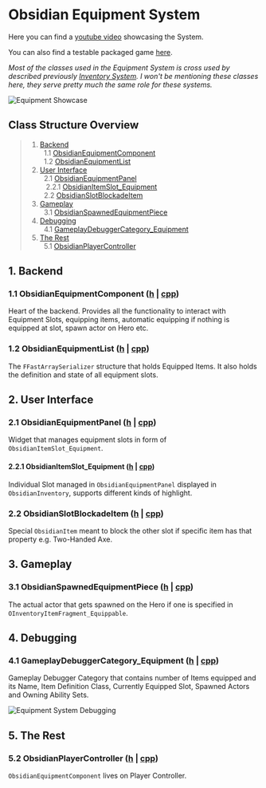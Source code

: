 # Obsidian Equipment System

Here you can find a [youtube video](https://www.youtube.com/watch?v=Fop-aGk-9MU) showcasing the System.

You can also find a testable packaged game [here](https://github.com/intrxx/Obsidian/releases/tag/Equipment_System_v0.1.0).

*Most of the classes used in the Equipment System is cross used by described previously [Inventory System](https://github.com/intrxx/Obsidian/blob/main/Docs/InventoryItemsSystem.md).
I won't be mentioning these classes here, they serve pretty much the same role for these systems.*

![Equipment Showcase](https://github.com/intrxx/Obsidian/blob/main/Docs/Images/EquipmentSystem/EquipmentSystemShowcase.jpg)

<a name="table-of-contents"></a>
## Class Structure Overview

> 1. [Backend](#1-backend) \
> &nbsp; 1.1 [ObsidianEquipmentComponent](#11-obsidianequipmentcomponent-h--cpp) \
> &nbsp; 1.2 [ObsidianEquipmentList](#12-obsidianequipmentlist-h--cpp) 
> 2. [User Interface](#2-user-interface) \
> &nbsp; 2.1 [ObsidianEquipmentPanel](#21-obsidianequipmentpanel-h--cpp) \
> &nbsp;&nbsp; 2.2.1 [ObsidianItemSlot_Equipment](#221-obsidianitemslot_equipment-h--cpp) \
> &nbsp; 2.2 [ObsidianSlotBlockadeItem](#22-obsidianslotblockadeitem-h--cpp) 
> 3. [Gameplay](#3-gameplay) \
> &nbsp; 3.1 [ObsidianSpawnedEquipmentPiece](#31-obsidianspawnedequipmentpiece-h--cpp) 
> 4. [Debugging](#4-debugging) \
> &nbsp; 4.1 [GameplayDebuggerCategory_Equipment](#41-gameplaydebuggercategory_equipment-h--cpp)
> 5. [The Rest](#5-the-rest) \
> &nbsp; 5.1 [ObsidianPlayerController](#52-obsidianplayercontroller-h--cpp)

## 1. Backend

### 1.1 ObsidianEquipmentComponent ([h](https://github.com/intrxx/Obsidian/blob/main/Source/Obsidian/Public/InventoryItems/Equipment/ObsidianEquipmentComponent.h) | [cpp](https://github.com/intrxx/Obsidian/blob/main/Source/Obsidian/Private/InventoryItems/Equipment/ObsidianEquipmentComponent.cpp))

Heart of the backend. Provides all the functionality to interact with Equipment Slots, equipping items, automatic equipping if nothing is equipped at slot, spawn actor on Hero etc.

### 1.2 ObsidianEquipmentList ([h](https://github.com/intrxx/Obsidian/blob/main/Source/Obsidian/Public/InventoryItems/Equipment/ObsidianEquipmentList.h) | [cpp](https://github.com/intrxx/Obsidian/blob/main/Source/Obsidian/Private/InventoryItems/Equipment/ObsidianEquipmentList.cpp))

The ```FFastArraySerializer``` structure that holds Equipped Items. It also holds the definition and state of all equipment slots.

## 2. User Interface

### 2.1 ObsidianEquipmentPanel ([h](https://github.com/intrxx/Obsidian/blob/main/Source/Obsidian/Public/UI/Inventory/ObsidianEquipmentPanel.h) | [cpp](https://github.com/intrxx/Obsidian/blob/main/Source/Obsidian/Private/UI/Inventory/ObsidianEquipmentPanel.cpp))

Widget that manages equipment slots in form of ```ObsidianItemSlot_Equipment```.

#### 2.2.1 ObsidianItemSlot_Equipment ([h](https://github.com/intrxx/Obsidian/blob/main/Source/Obsidian/Public/UI/Inventory/Slots/ObsidianItemSlot_Equipment.h) | [cpp](https://github.com/intrxx/Obsidian/blob/main/Source/Obsidian/Private/UI/Inventory/Slots/ObsidianItemSlot_Equipment.cpp))

Individual Slot managed in ```ObsidianEquipmentPanel``` displayed in ```ObsidianInventory```, supports different kinds of highlight.

### 2.2 ObsidianSlotBlockadeItem ([h](https://github.com/intrxx/Obsidian/blob/main/Source/Obsidian/Public/UI/Inventory/Slots/ObsidianSlotBlockadeItem.h) | [cpp](https://github.com/intrxx/Obsidian/blob/main/Source/Obsidian/Private/UI/Inventory/Slots/ObsidianSlotBlockadeItem.cpp))

Special ```ObsidianItem``` meant to block the other slot if specific item has that property e.g. Two-Handed Axe.

## 3. Gameplay

### 3.1 ObsidianSpawnedEquipmentPiece ([h](https://github.com/intrxx/Obsidian/blob/main/Source/Obsidian/Public/InventoryItems/Equipment/ObsidianSpawnedEquipmentPiece.h) | [cpp](https://github.com/intrxx/Obsidian/blob/main/Source/Obsidian/Private/InventoryItems/Equipment/ObsidianSpawnedEquipmentPiece.cpp))

The actual actor that gets spawned on the Hero if one is specified in ```OInventoryItemFragment_Equippable```.

## 4. Debugging

### 4.1 GameplayDebuggerCategory_Equipment ([h](https://github.com/intrxx/Obsidian/blob/main/Source/Obsidian/Public/InventoryItems/Debugging/GameplayDebuggerCategory_Equipment.h) | [cpp](https://github.com/intrxx/Obsidian/blob/main/Source/Obsidian/Private/InventoryItems/Debugging/GameplayDebuggerCategory_Equipment.cpp))

Gameplay Debugger Category that contains number of Items equipped and its Name, Item Definition Class, Currently
Equipped Slot, Spawned Actors and Owning Ability Sets.

![Equipment System Debugging](https://github.com/intrxx/Obsidian/blob/main/Docs/Images/EquipmentSystem/equipmentdebugger.jpg)

## 5. The Rest

### 5.2 ObsidianPlayerController ([h](https://github.com/intrxx/Obsidian/blob/main/Source/Obsidian/Public/Characters/Player/ObsidianPlayerController.h) | [cpp](https://github.com/intrxx/Obsidian/blob/main/Source/Obsidian/Private/Characters/Player/ObsidianPlayerController.cpp))

```ObsidianEquipmentComponent``` lives on Player Controller.